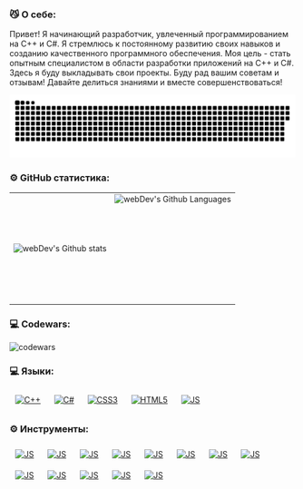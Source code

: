 ### 😼 О себе:
Привет! Я начинающий разработчик, увлеченный программированием на C++ и C#. Я стремлюсь к постоянному развитию своих навыков и созданию качественного программного обеспечения. Моя цель - стать опытным специалистом в области разработки приложений на C++ и C#. Здесь я буду выкладывать свои проекты. Буду рад вашим советам и отзывам! Давайте делиться знаниями и вместе совершенствоваться!
<p align="center">
 <img width="600" src="github-snake.svg" alt="snake"/>
</p>

### ⚙️ GitHub статистика:

<table>
  <tr>
    <td>
      <img align="left" src="http://github-readme-streak-stats.herokuapp.com?user=sergxlove&theme=dark&background=000000" alt="webDev's Github stats" />
    </td>
    <td>
      <img height="190px" align="right" alt="webDev's Github Languages" src="https://github-readme-stats-sigma-five.vercel.app/api/top-langs/?username=sergxlove&layout=compact&theme=vision-friendly-dark" />
    </td>
  </tr>
</table>

### 💻 Codewars:

![codewars](https://www.codewars.com/users/sergxlove/badges/large)

### 💻 Языки:
<div>
<a href="https://www.cplusplus.com/" target="_blank"><img style="margin: 10px" src="https://profilinator.rishav.dev/skills-assets/cplusplus-original.svg" alt="C++" height="50" /></a>  
<a href="https://docs.microsoft.com/en-us/dotnet/csharp/" target="_blank"><img style="margin: 10px" src="https://profilinator.rishav.dev/skills-assets/csharp-original.svg" alt="C#" height="50" /></a>  
<a href="https://www.w3schools.com/css/" target="_blank"><img style="margin: 10px" src="https://profilinator.rishav.dev/skills-assets/css3-original-wordmark.svg" alt="CSS3" height="50" /></a>  
<a href="https://en.wikipedia.org/wiki/HTML5" target="_blank"><img style="margin: 10px" src="https://profilinator.rishav.dev/skills-assets/html5-original-wordmark.svg" alt="HTML5" height="50" /></a> 
<a href="" target="blank"><img style="margin: 10px" src="https://avatars.dzeninfra.ru/get-zen_doc/1593239/pub_5dac1b6192414d00ae595c82_5dac27ddec575b00aee6262f/scale_1200" alt="JS" height="50" /></a>
</div>

### ⚙️ Инструменты:
<div>
<a href="" target="blank"><img style="margin: 10px" src="https://speedyalibaba.gallerycdn.vsassets.io/extensions/speedyalibaba/alabagitstashextension/1.0/1525460428475/Microsoft.VisualStudio.Services.Icons.Default" alt="JS" height="50" /></a>
<a href="" target="blank"><img style="margin: 10px" src="https://camo.githubusercontent.com/a7d102f42ea3e58c820e68f706af397569d3b636cd64a5d5381efb2b4a11bad8/68747470733a2f2f63646e2d69636f6e732d706e672e666c617469636f6e2e636f6d2f3531322f3931392f3931393835332e706e67" alt="JS" height="50" /></a>
<a href="" target="blank"><img style="margin: 10px" src="https://upload.wikimedia.org/wikipedia/commons/thumb/2/2c/Visual_Studio_Icon_2022.svg/800px-Visual_Studio_Icon_2022.svg.png" alt="JS" height="50" /></a>
<a href="" target="blank"><img style="margin: 10px" src="https://www.paulligocki.com/wp-content/uploads/2022/03/Visual-Studio-Code-Logo.png" alt="JS" height="50" /></a>
<a href="" target="blank"><img style="margin: 10px" src="https://upload.wikimedia.org/wikipedia/commons/thumb/6/64/Tux_Classic_flat_look_v1.1.svg/640px-Tux_Classic_flat_look_v1.1.svg.png" alt="JS" height="50" /></a>
<a href="" target="blank"><img style="margin: 10px" src="https://steamuserimages-a.akamaihd.net/ugc/911295377050934334/3A85AC2739DCC6971B89E143A220DED04ED21C40/?imw=512&amp;imh=514&amp;ima=fit&amp;impolicy=Letterbox&amp;imcolor=%23000000&amp;letterbox=true" alt="JS" height="50" /></a>
<a href="" target="blank"><img style="margin: 10px" src="https://ms-vscode.gallerycdn.vsassets.io/extensions/ms-vscode/powershell/2024.3.2/1712186343433/Microsoft.VisualStudio.Services.Icons.Default" alt="JS" height="50" /></a>
<a href="" target="blank"><img style="margin: 10px" src="https://cdn6.aptoide.com/imgs/6/d/5/6d5bd0185e3ed9bf61b9e71a015f8379_icon.png?w=128" alt="JS" height="50" /></a>
<a href="" target="blank"><img style="margin: 10px" src="https://upload.wikimedia.org/wikipedia/commons/thumb/9/97/Sqlite-square-icon.svg/640px-Sqlite-square-icon.svg.png" alt="JS" height="50" /></a>
<a href="" target="blank"><img style="margin: 10px" src="https://camo.githubusercontent.com/6449196ad13168d49686bd2d773798e57838aaf35ac20c0d1165e57d0700d285/68747470733a2f2f6461746165646f2d776562736974652e73332e616d617a6f6e6177732e636f6d2f737570706f727465642d736f75726365732f73716c2d7365727665722d736d2e706e67" alt="JS" height="50" /></a>
<a href="" target="blank"><img style="margin: 10px" src="https://static.wikia.nocookie.net/windows/images/0/0e/Microsoft_.NET_logo.png/revision/latest/scale-to-width-down/1200?cb=20221203235056" alt="JS" height="50" /></a>
<a href="" target="blank"><img style="margin: 10px" src="https://d7umqicpi7263.cloudfront.net/img/product/c02617ae-b437-45a6-8b96-93cf116d63cc/3984cb87-28d0-414e-a472-ed7306a9d164.png" alt="JS" height="50" /></a>
<a href="" target="blank"><img style="margin: 10px" src="https://davidsekar.gallerycdn.vsassets.io/extensions/davidsekar/redis-xplorer/1.2.7/1567965357906/Microsoft.VisualStudio.Services.Icons.Default" alt="JS" height="50" /></a>
</div>

<!--
**sergxlove/sergxlove** is a ✨ _special_ ✨ repository because its `README.md` (this file) appears on your GitHub profile.

Here are some ideas to get you started:

- 🔭 I’m currently working on ...
- 🌱 I’m currently learning ...
- 👯 I’m looking to collaborate on ...
- 🤔 I’m looking for help with ...
- 💬 Ask me about ...
- 📫 How to reach me: ...
- 😄 Pronouns: ...
- ⚡ Fun fact: ...
-->
